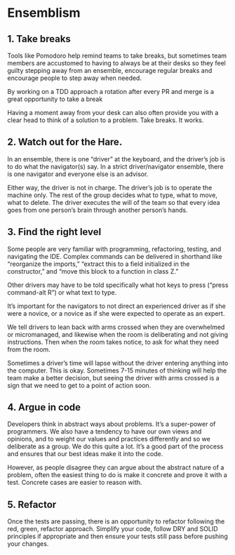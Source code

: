 # Ensemblism


## 1. Take breaks
Tools like Pomodoro help remind teams to take breaks, but sometimes team members are accustomed to having to always be at their desks so they feel guilty stepping away from an ensemble, encourage regular breaks and encourage people to step away when needed.

By working on a TDD approach a rotation after every PR and merge is a great opportunity to take a break

Having a moment away from your desk can also often provide you with a clear head to think of a solution to a problem. Take breaks. It works.

## 2. Watch out for the Hare.
In an ensemble, there is one “driver” at the keyboard, and the driver’s job is to do what the navigator(s) say. In a strict driver/navigator ensemble, there is one navigator and everyone else is an advisor.

Either way, the driver is not in charge. The driver’s job is to operate the machine only. The rest of the group decides what to type, what to move, what to delete. The driver executes the will of the team so that every idea goes from one person’s brain through another person’s hands.

## 3. Find the right level
Some people are very familiar with programming, refactoring, testing, and navigating the IDE. Complex commands can be delivered in shorthand like “reorganize the imports,” “extract this to a field initialized in the constructor,” and “move this block to a function in class Z.”

Other drivers may have to be told specifically what hot keys to press (“press command-alt R”) or what text to type.

It’s important for the navigators to not direct an experienced driver as if she were a novice, or a novice as if she were expected to operate as an expert.

We tell drivers to lean back with arms crossed when they are overwhelmed or micromanaged, and likewise when the room is deliberating and not giving instructions. Then when the room takes notice, to ask for what they need from the room.

Sometimes a driver’s time will lapse without the driver entering anything into the computer. This is okay. Sometimes 7-15 minutes of thinking will help the team make a better decision, but seeing the driver with arms crossed is a sign that we need to get to a point of action soon.

## 4. Argue in code
Developers think in abstract ways about problems. It’s a super-power of programmers. We also have a tendency to have our own views and opinions, and to weight our values and practices differently and so we deliberate as a group. We do this quite a lot. It’s a good part of the process and ensures that our best ideas make it into the code.

However, as people disagree they can argue about the abstract nature of a problem, often the easiest thing to do is make it concrete and prove it with a test. Concrete cases are easier to reason with.

## 5. Refactor
Once the tests are passing, there is an opportunity to refactor following the red, green, refactor approach. Simplify your code, follow DRY and SOLID principles if appropriate and then ensure your tests still pass before pushing your changes.
